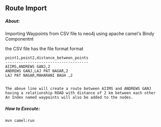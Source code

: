 Route Import
-----------------------------------------

##### About:

Importing Waypoints from CSV file to neo4j using apache camel's Bindy Componentnt

the CSV file has the file format format

	point1,point2,distance_between_points
	-------------------------------------
	AIIMS,ANDREWS GANJ,2
	ANDREWS GANJ,LAJ PAT NAGAR,2
	LAJ PAT NAGAR,MAHARANI BAGH ,2


	The above line will create a route between AIIMS and ANDREWS GANJ having a relationship ROAD with distance of 2 km between each other
	An Index named waypoints will also be added to the nodes.
	
##### How to Execute:
	mvn camel:run	